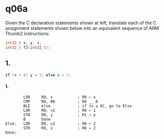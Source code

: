 # q06a

Given the C declaration statements shown at left, translate each of the C assignment statements shown below into an equivalent sequence of ARM Thumb2 instructions:

```c
int32_t	x, y, z;
int32_t	f2(int32_t);
```

## 1.
```c
if (x > 0) y = 1; else z = 2;
```

#### 1.
```gas
		LDR     R0, x           ; R0 ← x
		CMP     R0, #0          ; R0 __ 0
		BLE     else            ; if (x ≤ 0), go to Else
		LDR     R0, =1          ; R0 ← 1
		STR     R0, y           ; R1 → y
		B       Done
Else:   LDR     R0, =2          ; R0 ← 2
		STR     R0, z           ; R0 → 2
Done:
```
